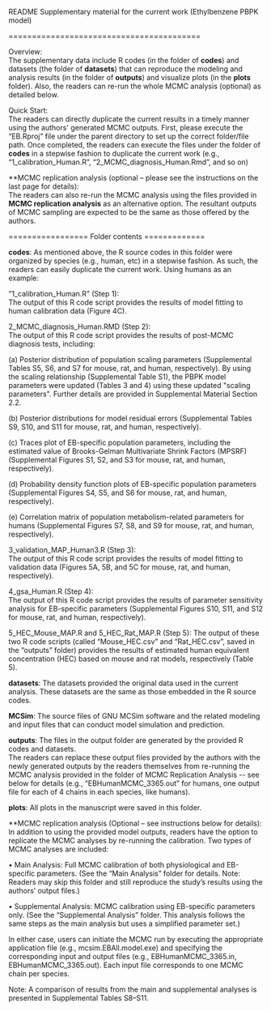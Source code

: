 
README Supplementary material for the current work (Ethylbenzene PBPK model) 

=========================================

Overview:  
The supplementary data include R codes (in the folder of **codes**) and datasets (the folder of **datasets**) that can reproduce the modeling and analysis results (in the folder of **outputs**) and visualize plots (in the **plots** folder).  Also, the readers can re-run the whole MCMC analysis (optional) as detailed below.

Quick Start:  
The readers can directly duplicate the current results in a timely manner using the authors' generated MCMC outputs.  First, please execute the “EB.Rproj” file under the parent directory to set up the correct folder/file path.  Once completed, the readers can execute the files under the folder of **codes** in a stepwise fashion to duplicate the current work (e.g., “1_calibration_Human.R”,  “2_MCMC_diagnosis_Human.Rmd”, and so on)  

**MCMC replication analysis (optional – please see the instructions on the last page for details):  
The readers can also re-run the MCMC analysis using the files provided in **MCMC replication analysis** as an alternative option. The resultant outputs of MCMC sampling are expected to be the same as those offered by the authors.   

================= Folder contents =============

**codes**: 
As mentioned above, the R source codes in this folder were organized by species (e.g., human, etc) in a stepwise fashion. As such, the readers can easily duplicate the current work. Using humans as an example:

“1_calibration_Human.R” (Step 1):  
The output of this R code script provides the results of model fitting to human calibration data (Figure 4C). 

2_MCMC_diagnosis_Human.RMD (Step 2):  
The output of this R code script provides the results of post-MCMC diagnosis tests, including: 

(a) Posterior distribution of population scaling parameters (Supplemental Tables S5, S6, and S7 for mouse, rat, and human, respectively). By using the scaling relationship (Supplemental Table S1), the PBPK model parameters were updated (Tables 3 and 4) using these updated "scaling parameters".  Further details are provided in Supplemental Material Section 2.2.

(b) Posterior distributions for model residual errors (Supplemental Tables S9, S10, and S11 for mouse, rat, and human, respectively).

(c) Traces plot of EB-specific population parameters, including the estimated value of Brooks-Gelman Multivariate Shrink Factors (MPSRF) (Supplemental Figures S1, S2, and S3 for mouse, rat, and human, respectively).

(d) Probability density function plots of EB-specific population parameters (Supplemental Figures S4, S5, and S6 for mouse, rat, and human, respectively).

(e) Correlation matrix of population metabolism-related parameters for humans (Supplemental Figures S7, S8, and S9 for mouse, rat, and human, respectively).

3_validation_MAP_Human3.R (Step 3):  
The output of this R code script provides the results of model fitting to validation data (Figures 5A, 5B, and 5C for mouse, rat, and human, respectively). 

4_gsa_Human.R (Step 4):  
The output of this R code script provides the results of parameter sensitivity analysis for EB-specific parameters (Supplemental Figures S10, S11, and S12 for mouse, rat, and human, respectively).

5_HEC_Mouse_MAP.R and 5_HEC_Rat_MAP.R (Step 5):
The output of these two R code scripts (called “Mouse_HEC.csv” and “Rat_HEC.csv”, saved in the “outputs” folder) provides the results of estimated human equivalent concentration (HEC) based on mouse and rat models, respectively (Table 5). 

**datasets**: The datasets provided the original data used in the current analysis.  These datasets are the same as those embedded in the R source codes.  

**MCSim**: The source files of GNU MCSim software and the related modeling and input files that can conduct model simulation and prediction.

**outputs**: The files in the output folder are generated by the provided R codes and datasets.  
The readers can replace these output files provided by the authors with the newly generated outputs by the readers themselves from re-running the MCMC analysis provided in the folder of MCMC Replication Analysis -- see below for details (e.g., “EBHumanMCMC_3365.out” for humans, one output file for each of 4 chains in each species, like humans).

**plots**: All plots in the manuscript were saved in this folder.

**MCMC replication analysis (Optional – see instructions below for details):
In addition to using the provided model outputs, readers have the option to replicate the MCMC analyses by re-running the calibration. Two types of MCMC analyses are included:

•	Main Analysis: Full MCMC calibration of both physiological and EB-specific parameters.
(See the “Main Analysis” folder for details. Note: Readers may skip this folder and still reproduce the study’s results using the authors’ output files.)

•	Supplemental Analysis: MCMC calibration using EB-specific parameters only.
(See the “Supplemental Analysis” folder. This analysis follows the same steps as the main analysis but uses a simplified parameter set.)

In either case, users can initiate the MCMC run by executing the appropriate application file (e.g., mcsim.EBAll.model.exe) and specifying the corresponding input and output files (e.g., EBHumanMCMC_3365.in, EBHumanMCMC_3365.out). Each input file corresponds to one MCMC chain per species.

Note: A comparison of results from the main and supplemental analyses is presented in Supplemental Tables S8–S11.
